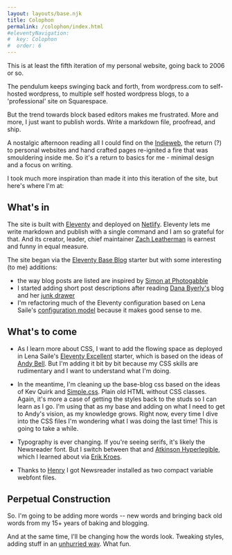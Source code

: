 ```yaml
---
layout: layouts/base.njk
title: Colophon
permalink: /colophon/index.html
#eleventyNavigation:
#  key: Colophon
#  order: 6
---
```


This is at least the fifth iteration of my personal website, going back to 2006 or so.  

The pendulum keeps swinging back and forth, from wordpress.com to self-hosted wordpress, to multiple self hosted wordpress blogs, to a 'professional' site on Squarespace.  

But the trend towards block based editors makes me frustrated.  More and more, I just want to publish words.  Write a markdown file, proofread, and ship. 

A nostalgic afternoon reading all I could find on the [Indieweb](https://indieweb.org/), the return (?) to personal websites and hand crafted pages re-ignited a fire that was smouldering inside me.  So it's a return to basics for me - minimal design and a focus on writing.

I took much more inspiration than made it into this iteration of the site, but here's where I'm at:


## What's in

The site is built with [Eleventy](https://11ty.dev) and deployed on [Netlify](https://netlify.com).   Eleventy lets me write markdown and publish with a single command and I am so grateful for that.  And its creator, leader, chief maintainer [Zach Leatherman](https://www.zachleat.com/) is earnest and funny in equal measure.

The site began via the [Eleventy Base Blog](https://github.com/11ty/eleventy-base-blog) starter but with some interesting (to me) additions:

- the way blog posts are listed are inspired by [Simon at Photogabble](https://photogabble.co.uk)
- I started adding short post descriptions after reading [Dana Byerly's](https://danabyerly.com/) blog and her [junk drawer](https://danabyerly-junkdrawer.website/)
- I'm refactoring much of the Eleventy configuration based on Lena Saile's [configuration model](https://www.youtube.com/watch?v=nlaN-mifrWk) because it makes good sense to me.  

## What's to come

- As I learn more about CSS, I want to add the flowing space as deployed in Lena Saile's [Eleventy Excellent](https://eleventy-excellent.netlify.app/) starter, which is based on the ideas of [Andy Bell](https://buildexcellentwebsit.es/). But I'm adding it bit by bit because my CSS skills are rudimentary and I want to understand what I'm doing.

- In the meantime, I'm cleaning up the base-blog css based on the ideas of Kev Quirk and [Simple.css](https://simplecss.org).  Plain old HTML without CSS classes.  Again, it's more a case of getting the styles back to the studs so I can learn as I go.  I'm using that as my base and adding on what I need to get to Andy's vision, as my knowledge grows.  Right now, every time I dive into the CSS files I'm wondering what I was doing the last time!  This is going to take a while.

- Typography is ever changing.  If you're seeing serifs, it's likely the Newsreader font.  But I switch between that and [Atkinson Hyperlegible](https://fonts.google.com/specimen/Atkinson+Hyperlegible), which I learned about via [Erik Kroes](https://www.erikkroes.nl/).  

- Thanks to [Henry](https://henry.codes/writing/how-to-convert-variable-ttf-font-files-to-woff2/) I got Newsreader installed as two compact variable webfont files.

## Perpetual Construction

So.  I'm going to be adding more words -- new words and bringing back old words from my 15+ years of baking and blogging.  

And at the same time, I'll be changing how the words look.  Tweaking styles, adding stuff in an [unhurried way](https://bnijenhuis.nl/notes/unhurried-development/).  What fun.



